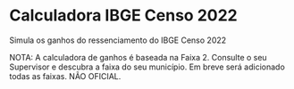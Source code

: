 # Calculadora IBGE Censo 2022
Simula os ganhos do ressenciamento do IBGE Censo 2022

NOTA: A calculadora de ganhos é baseada na Faixa 2. Consulte o seu Supervisor e descubra a faixa do seu município. Em breve será adicionado todas as faixas. NÃO OFICIAL.